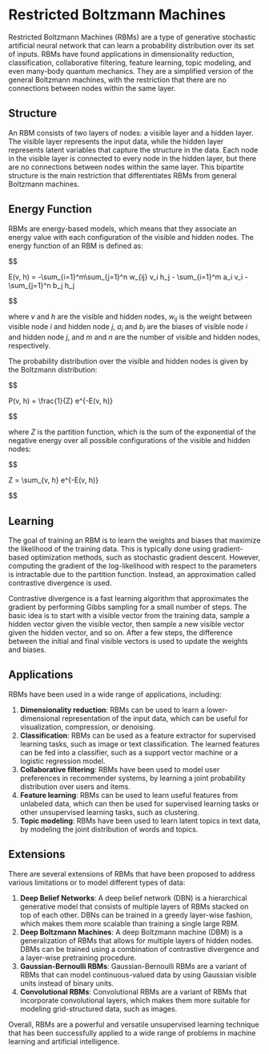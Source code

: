 # Restricted Boltzmann Machines

Restricted Boltzmann Machines (RBMs) are a type of generative stochastic artificial neural network that can learn a probability distribution over its set of inputs. RBMs have found applications in dimensionality reduction, classification, collaborative filtering, feature learning, topic modeling, and even many-body quantum mechanics. They are a simplified version of the general Boltzmann machines, with the restriction that there are no connections between nodes within the same layer.

## Structure

An RBM consists of two layers of nodes: a visible layer and a hidden layer. The visible layer represents the input data, while the hidden layer represents latent variables that capture the structure in the data. Each node in the visible layer is connected to every node in the hidden layer, but there are no connections between nodes within the same layer. This bipartite structure is the main restriction that differentiates RBMs from general Boltzmann machines.

## Energy Function

RBMs are energy-based models, which means that they associate an energy value with each configuration of the visible and hidden nodes. The energy function of an RBM is defined as:


$$

E(v, h) = -\sum_{i=1}^m\sum_{j=1}^n w_{ij} v_i h_j - \sum_{i=1}^m a_i v_i - \sum_{j=1}^n b_j h_j

$$


where $v$ and $h$ are the visible and hidden nodes, $w_{ij}$ is the weight between visible node $i$ and hidden node $j$, $a_i$ and $b_j$ are the biases of visible node $i$ and hidden node $j$, and $m$ and $n$ are the number of visible and hidden nodes, respectively.

The probability distribution over the visible and hidden nodes is given by the Boltzmann distribution:


$$

P(v, h) = \frac{1}{Z} e^{-E(v, h)}

$$


where $Z$ is the partition function, which is the sum of the exponential of the negative energy over all possible configurations of the visible and hidden nodes:


$$

Z = \sum_{v, h} e^{-E(v, h)}

$$


## Learning

The goal of training an RBM is to learn the weights and biases that maximize the likelihood of the training data. This is typically done using gradient-based optimization methods, such as stochastic gradient descent. However, computing the gradient of the log-likelihood with respect to the parameters is intractable due to the partition function. Instead, an approximation called contrastive divergence is used.

Contrastive divergence is a fast learning algorithm that approximates the gradient by performing Gibbs sampling for a small number of steps. The basic idea is to start with a visible vector from the training data, sample a hidden vector given the visible vector, then sample a new visible vector given the hidden vector, and so on. After a few steps, the difference between the initial and final visible vectors is used to update the weights and biases.

## Applications

RBMs have been used in a wide range of applications, including:

1. **Dimensionality reduction**: RBMs can be used to learn a lower-dimensional representation of the input data, which can be useful for visualization, compression, or denoising.
2. **Classification**: RBMs can be used as a feature extractor for supervised learning tasks, such as image or text classification. The learned features can be fed into a classifier, such as a support vector machine or a logistic regression model.
3. **Collaborative filtering**: RBMs have been used to model user preferences in recommender systems, by learning a joint probability distribution over users and items.
4. **Feature learning**: RBMs can be used to learn useful features from unlabeled data, which can then be used for supervised learning tasks or other unsupervised learning tasks, such as clustering.
5. **Topic modeling**: RBMs have been used to learn latent topics in text data, by modeling the joint distribution of words and topics.

## Extensions

There are several extensions of RBMs that have been proposed to address various limitations or to model different types of data:

1. **Deep Belief Networks**: A deep belief network (DBN) is a hierarchical generative model that consists of multiple layers of RBMs stacked on top of each other. DBNs can be trained in a greedy layer-wise fashion, which makes them more scalable than training a single large RBM.
2. **Deep Boltzmann Machines**: A deep Boltzmann machine (DBM) is a generalization of RBMs that allows for multiple layers of hidden nodes. DBMs can be trained using a combination of contrastive divergence and a layer-wise pretraining procedure.
3. **Gaussian-Bernoulli RBMs**: Gaussian-Bernoulli RBMs are a variant of RBMs that can model continuous-valued data by using Gaussian visible units instead of binary units.
4. **Convolutional RBMs**: Convolutional RBMs are a variant of RBMs that incorporate convolutional layers, which makes them more suitable for modeling grid-structured data, such as images.

Overall, RBMs are a powerful and versatile unsupervised learning technique that has been successfully applied to a wide range of problems in machine learning and artificial intelligence.
